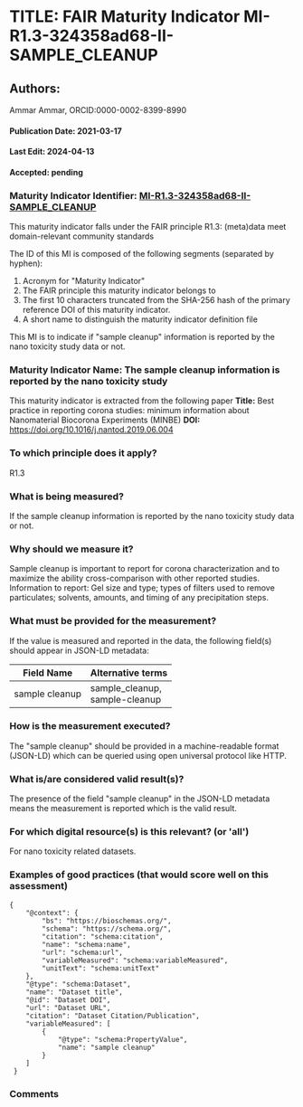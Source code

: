 # TITLE: FAIR Maturity Indicator MI-R1.3-324358ad68-II-SAMPLE_CLEANUP

## Authors: 
Ammar Ammar, ORCID:0000-0002-8399-8990

#### Publication Date: 2021-03-17
#### Last Edit: 2024-04-13
#### Accepted: pending

### Maturity Indicator Identifier: [MI-R1.3-324358ad68-II-SAMPLE_CLEANUP](https://w3id.org/nsdra/maturity-indicator/readme/MI-R1.3-324358ad68-II-SAMPLE_CLEANUP)

This maturity indicator falls under the FAIR principle R1.3:
(meta)data meet domain-relevant community standards

The ID of this MI is composed of the following segments (separated by hyphen):
1. Acronym for "Maturity Indicator"
1. The FAIR principle this maturity indicator belongs to
1. The first 10 characters truncated from the SHA-256 hash of the primary reference DOI of this maturity indicator.
1. A short name to distinguish the maturity indicator definition file

This MI is to indicate if "sample cleanup" information is reported by the nano toxicity study data or not.

### Maturity Indicator Name:  The sample cleanup information is reported by the nano toxicity study

This maturity indicator is extracted from the following paper 
**Title:** Best practice in reporting corona studies: minimum information about Nanomaterial Biocorona Experiments (MINBE)
**DOI:** https://doi.org/10.1016/j.nantod.2019.06.004

### To which principle does it apply?  
R1.3

### What is being measured?
If the sample cleanup information is reported by the nano toxicity study data or not.

### Why should we measure it?
Sample cleanup is important to report for corona characterization and
to maximize the ability cross-comparison with other reported studies. Information to report:
Gel size and type; types of filters used to remove particulates; solvents, amounts, and timing of any precipitation steps.

### What must be provided for the measurement?
If the value is measured and reported in the data, the following field(s) should appear in JSON-LD metadata: 

| Field Name         | Alternative terms                  |
| ------------------ | ---------------------------------- |
| sample cleanup     | sample_cleanup,<br>sample-cleanup  |

### How is the measurement executed?
The "sample cleanup" should be provided in a machine-readable format (JSON-LD) which can be queried using open universal protocol like HTTP.

### What is/are considered valid result(s)?
The presence of the field "sample cleanup" in the JSON-LD metadata means the measurement is reported which is the valid result.

### For which digital resource(s) is this relevant? (or 'all')
For nano toxicity related datasets.  

### Examples of good practices (that would score well on this assessment)
```{json}
{
 	"@context": {
 		"bs": "https://bioschemas.org/",
 		"schema": "https://schema.org/",
 		"citation": "schema:citation",
 		"name": "schema:name",
 		"url": "schema:url",
 		"variableMeasured": "schema:variableMeasured",
 		"unitText": "schema:unitText"
 	},
 	"@type": "schema:Dataset",
 	"name": "Dataset title",
 	"@id": "Dataset DOI",
 	"url": "Dataset URL",
 	"citation": "Dataset Citation/Publication",
 	"variableMeasured": [
 		{
 			"@type": "schema:PropertyValue",
 			"name": "sample cleanup"
 		}
 	]
 }
```

### Comments

